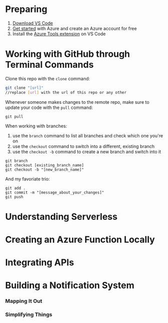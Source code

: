 # Preparing
1. [Download VS Code](https://code.visualstudio.com/download)
2. [Get started](https://azure.microsoft.com/en-us/get-started/) with Azure and create an Azure account for free
3. Install the [Azure Tools extension](https://marketplace.visualstudio.com/items?itemName=ms-vscode.vscode-node-azure-pack) on VS Code

# Working with GitHub through Terminal Commands

Clone this repo with the `clone` command:
```bash
git clone "[url]"
//replace [url] with the url of this repo or any other
```

Whenever someone makes changes to the remote repo, make sure to update your code with the `pull` command:
```
git pull
```

When working with branches:
1. use the `branch` command to list all branches and check which one you're on
2. use the `checkout` command to switch into a different, existing branch
3. use the `checkout -b` command to create a new branch and switch into it
```
git branch
git checkout [existing_branch_name]
git checkout -b "[new_branch_name]"
```

And my favoriate trio:
```
git add .
git commit -m "[message_about_your_changes]"
git push
```

# Understanding Serverless

# Creating an Azure Function Locally

# Integrating APIs

# Building a Notification System

### Mapping It Out

### Simplifying Things
